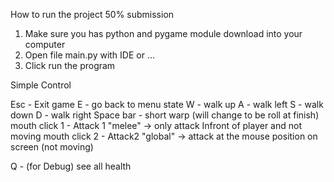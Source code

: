 How to run the project 50% submission 

1. Make sure you has python and pygame module download into your computer
2. Open file main.py with IDE or ... 
3. Click run the program

Simple Control 

Esc - Exit game 
E - go back to menu state
W - walk up
A - walk left
S - walk down
D - walk right
Space bar - short warp (will change to be roll at finish)
mouth click 1 - Attack 1 "melee" -> only attack Infront of player and not moving 
mouth click 2 - Attack2 "global" -> attack at the mouse position on screen (not moving)

Q - (for Debug) see all health 